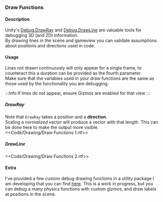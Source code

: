 ### Draw Functions
#### Description
Unity's [Debug.DrawRay](https://docs.unity3d.com/ScriptReference/Debug.DrawRay.html) and [Debug.DrawLine](https://docs.unity3d.com/ScriptReference/Debug.DrawLine.html) are valuable tools for debugging 3D (and 2D) information.  
By drawing lines in the scene and gameview you can validate assumptions about positions and directions used in code.
#### Usage
Lines not drawn continuously will only appear for a single frame, to counteract this a duration can be provided as the fourth parameter.  
Make sure that the variables used in your draw functions are the same as those used by the functionality you are debugging.  

:::info
If lines do not appear, ensure Gizmos are enabled for that view
:::

##### DrawRay
Note that `DrawRay` takes a position and a **direction**.  
Scaling a *normalized* vector will produce a vector with that length. This can be done here to make the output more visible.  
<<Code/Drawing/Draw Functions 1.rtf>>  

##### DrawLine

<<Code/Drawing/Draw Functions 2.rtf>>  

#### Extra
I've provided a few custom debug drawing functions in a utility package I am developing that you can find [here](https://github.com/vertxxyz/Vertx.Debugging). This is a work in progress, but you can debug a many physics functions with custom gizmos, and draw labels at positions in the scene.
